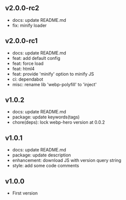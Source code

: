 ## v2.0.0-rc2
- docs: update README.md
- fix: minify loader

## v2.0.0-rc1
- docs: update README.md
- feat: add default config
- feat: force load
- feat: html4
- feat: provide 'minify' option to minify JS
- ci: dependabot
- misc: rename lib 'webp-polyfill' to 'inject'

## v1.0.2
- docs: update README.md
- package: update keywords(tags)
- chore(deps): lock webp-hero version at 0.0.2

## v1.0.1
- docs: update README.md
- package: update description
- enhancement: download JS with version query string
- style: add some code comments

## v1.0.0
- First version
